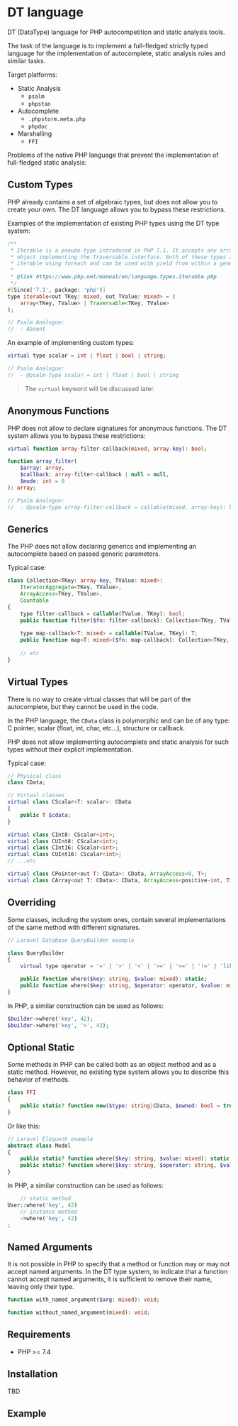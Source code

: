 # DT language

DT (DataType) language for PHP autocompetition and static analysis tools.

The task of the language is to implement a full-fledged strictly typed language
for the implementation of autocomplete, static analysis rules and similar tasks.

Target platforms:

- Static Analysis
    - `psalm`
    - `phpstan`
- Autocomplete
    - `.phpstorm.meta.php`
    - `phpdoc`
- Marshalling
    - `FFI`

Problems of the native PHP language that prevent the implementation of 
full-fledged static analysis:

## Custom Types

PHP already contains a set of algebraic types, but does not allow you to 
create your own. The DT language allows you to bypass these restrictions.

Examples of the implementation of existing PHP types using the DT type system:

```php
/**
 * Iterable is a pseudo-type introduced in PHP 7.1. It accepts any array or
 * object implementing the Traversable interface. Both of these types are
 * iterable using foreach and can be used with yield from within a generator.
 *
 * @link https://www.php.net/manual/en/language.types.iterable.php
 */
#[Since('7.1', package: 'php')]
type iterable<out TKey: mixed, out TValue: mixed> = (
    array<TKey, TValue> | Traversable<TKey, TValue>
);

// Psalm Analogue:
//  - Absent
```

An example of implementing custom types:

```php
virtual type scalar = int | float | bool | string;

// Psalm Analogue:
//  - @psalm-type scalar = int | float | bool | string
```

> The `virtual` keyword will be discussed later.

## Anonymous Functions

PHP does not allow to declare signatures for anonymous functions. The DT system 
allows you to bypass these restrictions:

```php
virtual function array-filter-callback(mixed, array-key): bool;

function array_filter(
    $array: array,
    $callback: array-filter-callback | null = null,
    $mode: int = 0
): array;

// Psalm Analogue:
//  - @psalm-type array-filter-callback = callable(mixed, array-key): bool
```

## Generics

The PHP does not allow declaring generics and implementing an autocomplete 
based on passed generic parameters.

Typical case:

```php
class Collection<TKey: array-key, TValue: mixed>: 
    IteratorAggregate<TKey, TValue>, 
    ArrayAccess<TKey, TValue>, 
    Countable
{
    type filter-callback = callable(TValue, TKey): bool;
    public function filter($fn: filter-callback): Collection<TKey, TValue>;
    
    type map-callback<T: mixed> = callable(TValue, TKey): T;
    public function map<T: mixed>($fn: map-callback): Collection<TKey, T>;
    
    // etc
}
```

## Virtual Types

There is no way to create virtual classes that will be part of the autocomplete,
but they cannot be used in the code.

In the PHP language, the `CData` class is polymorphic and can be of any type: 
C pointer, scalar (float, int, char, etc...), structure or callback.

PHP does not allow implementing autocomplete and static analysis for such 
types without their explicit implementation.

Typical case:

```php
// Physical class
class CData;

// Virtual classes
virtual class CScalar<T: scalar>: CData
{
    public T $cdata;
}

virtual class CInt8: CScalar<int>;
virtual class CUInt8: CScalar<int>;
virtual class CInt16: CScalar<int>;
virtual class CUInt16: CScalar<int>;
// ...etc

virtual class CPointer<out T: CData>: CData, ArrayAccess<0, T>;
virtual class CArray<out T: CData>: CData, ArrayAccess<positive-int, T>;
```

## Overriding

Some classes, including the system ones, contain several implementations 
of the same method with different signatures.

```php
// Laravel Database QueryBuilder example

class QueryBuilder
{
    virtual type operator = '=' | '>' | '<' | '>=' | '<=' | '!=' | 'like' | 'not like';

    public function where($key: string, $value: mixed): static;
    public function where($key: string, $operator: operator, $value: mixed): static;
}
```

In PHP, a similar construction can be used as follows:

```php
$builder->where('key', 42);
$builder->where('key', '>', 42);
```

## Optional Static

Some methods in PHP can be called both as an object method and as a static 
method. However, no existing type system allows you to describe this behavior 
of methods.

```php
class FFI
{
    public static? function new($type: string|CData, $owned: bool = true, $persistent: bool = false): CData;
}
```

Or like this:

```php
// Laravel Eloquent example
abstract class Model
{
    public static? function where($key: string, $value: mixed): static;
    public static? function where($key: string, $operator: string, $value: mixed): static;
}
```

In PHP, a similar construction can be used as follows:

```php
    // static method
User::where('key', 42)
    // instance method
    ->where('key', 42)
;
```

## Named Arguments

It is not possible in PHP to specify that a method or function may or may not 
accept named arguments. In the DT type system, to indicate that a function 
cannot accept named arguments, it is sufficient to remove their name, leaving 
only their type.

```php
function with_named_argument($arg: mixed): void;

function without_named_argument(mixed): void;
```

## Requirements

- PHP >= 7.4

## Installation

TBD

## Example
